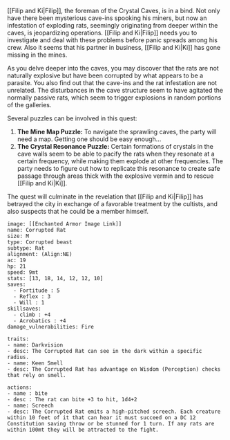 
[[Filip and Ki|Filip]], the foreman of the Crystal Caves, is in a bind. Not only have there been mysterious cave-ins spooking his miners, but now an infestation of exploding rats, seemingly originating from deeper within the caves, is jeopardizing operations. [[Filip and Ki|Filip]] needs you to investigate and deal with these problems before panic spreads among his crew. Also it seems that his partner in business, [[Filip and Ki|Ki]] has gone missing in the mines. 

As you delve deeper into the caves, you may discover that the rats are not naturally explosive but have been corrupted by what appears to be a parasite. You also find out that the cave-ins and the rat infestation are not unrelated. The disturbances in the cave structure seem to have agitated the normally passive rats, which seem to trigger explosions in random portions of the galleries. 

Several puzzles can be involved in this quest:

1. **The Mine Map Puzzle:** To navigate the sprawling caves, the party will need a map. Getting one should be easy enough...
2. **The Crystal Resonance Puzzle:** Certain formations of crystals in the cave walls seem to be able to pacify the rats when they resonate at a certain frequency, while making them explode at other frequencies. The party needs to figure out how to replicate this resonance to create safe passage through areas thick with the explosive vermin and to rescue [[Filip and Ki|Ki]].

The quest will culminate in the revelation that [[Filip and Ki|Filip]] has betrayed the city in exchange of a favorable treatment by the cultists, and also suspects that he could be a member himself. 



```statblock
image: [[Enchanted Armor Image Link]]
name: Corrupted Rat
size: M
type: Corrupted beast
subtype: Rat
alignment: (Align:NE)
ac: 19
hp: 21
speed: 9mt
stats: [13, 18, 14, 12, 12, 10]
saves:
  - Fortitude : 5
  - Reflex : 3
  - Will : 1
skillsaves:
  - climb : +4
  - Acrobatics : +4
damage_vulnerabilities: Fire 

traits:
- name: Darkvision
- desc: The Corrupted Rat can see in the dark within a specific radius.
- name: Keen Smell
- desc: The Corrupted Rat has advantage on Wisdom (Perception) checks that rely on smell.

actions:
- name : bite
- desc : The rat can bite +3 to hit, 1d4+2
- name: Screech
- desc: The Corrupted Rat emits a high-pitched screech. Each creature within 10 feet of it that can hear it must succeed on a DC 12 Constitution saving throw or be stunned for 1 turn. If any rats are within 100mt they will be attracted to the fight.

```
